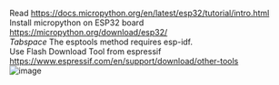 Read https://docs.micropython.org/en/latest/esp32/tutorial/intro.html  
Install micropython on ESP32 board https://micropython.org/download/esp32/  
    *Tabspace* The esptools method requires esp-idf.  
    Use Flash Download Tool from espressif https://www.espressif.com/en/support/download/other-tools  
    ![image](https://github.com/mryokai/esp32-micropython-installation/assets/136013177/eeda586c-f026-47a2-a0fb-729715f728be)  


